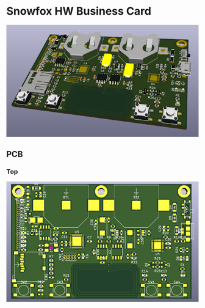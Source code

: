 # Snowfox HW Business Card

![snowfox-hw-business-card rendering](docs/images/snowfox-hw-business-card_rendering.png)

## PCB

### Top

![snowfox-hw-business-card PCB top](docs/images/snowfox-hw-business-card_top.png)


